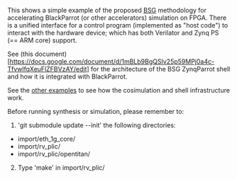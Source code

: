This shows a simple example of the proposed [BSG](http://bsg.ai) methodology for accelerating BlackParrot (or other accelerators) simulation on FPGA. There is a unified interface for a control program (implemented as "host code") to interact with the hardware device; which has both Verilator and Zynq PS (== ARM core) support.

See (this document)[https://docs.google.com/document/d/1mBLb9BgQSIv25p59MPj0a4c-TfvwlfqXeuFlZFBVzAY/edit] for the architecture of the BSG ZynqParrot shell and how it is integrated with BlackParrot.

See the [other examples](https://github.com/black-parrot-hdk/zynq-parrot/tree/master/cosim) to see how the cosimulation and shell infrastructure work.

Before running synthesis or simulation, please remember to:
1. 'git submodule update --init' the following directories:
- import\/eth\_1g\_core\/
- import\/rv\_plic\/
- import\/rv\_plic\/opentitan\/
2. Type 'make' in import\/rv\_plic\/
